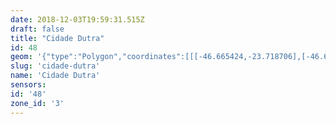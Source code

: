 ```yaml
---
date: 2018-12-03T19:59:31.515Z
draft: false
title: "Cidade Dutra"
id: 48
geom: '{"type":"Polygon","coordinates":[[[-46.665424,-23.718706],[-46.666935,-23.71746],[-46.668437,-23.715627],[-46.669176,-23.713744],[-46.669539,-23.70741],[-46.671545,-23.704284],[-46.674198,-23.70318],[-46.678718,-23.702339],[-46.681228,-23.701708],[-46.684226,-23.700668],[-46.686593,-23.699559],[-46.687398,-23.698979],[-46.688905,-23.697726],[-46.689784,-23.69658],[-46.690454,-23.695453],[-46.691946,-23.693268],[-46.692483,-23.692283],[-46.694278,-23.689506],[-46.695744,-23.68745],[-46.696548,-23.687884],[-46.697087,-23.68839],[-46.697468,-23.688995],[-46.698759,-23.69312],[-46.700141,-23.695991],[-46.702541,-23.705002],[-46.702724,-23.705173],[-46.702818,-23.705426],[-46.703288,-23.705274],[-46.703599,-23.705253],[-46.705979,-23.70545],[-46.706638,-23.705389],[-46.706891,-23.705429],[-46.707541,-23.706081],[-46.708051,-23.706389],[-46.710627,-23.707461],[-46.710814,-23.707595],[-46.711021,-23.707621],[-46.712305,-23.708154],[-46.71358,-23.708909],[-46.715915,-23.709219],[-46.718755,-23.709083],[-46.721165,-23.708389],[-46.722249,-23.711219],[-46.727823,-23.71903],[-46.729404,-23.723096],[-46.729321,-23.725971],[-46.728938,-23.730671],[-46.729392,-23.734674],[-46.730554,-23.737409],[-46.732299,-23.739472],[-46.728314,-23.744466],[-46.72767,-23.745886],[-46.726656,-23.747037],[-46.726421,-23.747598],[-46.726388,-23.748971],[-46.726228,-23.749497],[-46.726098,-23.750412],[-46.725836,-23.75133],[-46.72586,-23.751756],[-46.726387,-23.753077],[-46.726709,-23.753346],[-46.726903,-23.753637],[-46.727403,-23.753997],[-46.727507,-23.754163],[-46.727741,-23.754765],[-46.727747,-23.755232],[-46.727614,-23.755891],[-46.727371,-23.7563],[-46.726953,-23.756781],[-46.726752,-23.756858],[-46.726413,-23.756861],[-46.725637,-23.756529],[-46.725228,-23.756725],[-46.724889,-23.756673],[-46.724484,-23.756839],[-46.724502,-23.756975],[-46.7247,-23.757092],[-46.72484,-23.757396],[-46.724926,-23.757409],[-46.725138,-23.757228],[-46.725282,-23.757204],[-46.725263,-23.757493],[-46.725146,-23.757741],[-46.725231,-23.757907],[-46.72509,-23.758252],[-46.725182,-23.758293],[-46.725263,-23.7582],[-46.725352,-23.758217],[-46.725409,-23.758274],[-46.72536,-23.758414],[-46.725736,-23.758495],[-46.725803,-23.758891],[-46.725972,-23.758915],[-46.726146,-23.759105],[-46.726124,-23.759197],[-46.725963,-23.759256],[-46.725983,-23.759588],[-46.725908,-23.759776],[-46.725938,-23.759901],[-46.726074,-23.760012],[-46.725976,-23.760078],[-46.725848,-23.76004],[-46.725825,-23.76027],[-46.725612,-23.760311],[-46.725575,-23.761018],[-46.725352,-23.761082],[-46.725119,-23.760981],[-46.72499,-23.761027],[-46.72504,-23.761153],[-46.725429,-23.761296],[-46.72507,-23.761472],[-46.725156,-23.761595],[-46.725097,-23.762084],[-46.725164,-23.762307],[-46.725311,-23.762494],[-46.725277,-23.762926],[-46.725114,-23.763078],[-46.72479,-23.763023],[-46.724762,-23.763094],[-46.725021,-23.76355],[-46.724737,-23.763528],[-46.724563,-23.763643],[-46.724576,-23.763721],[-46.724751,-23.763826],[-46.724605,-23.764042],[-46.724588,-23.764197],[-46.725106,-23.764192],[-46.725316,-23.76428],[-46.725419,-23.764462],[-46.725688,-23.764555],[-46.725868,-23.764997],[-46.726001,-23.76512],[-46.725808,-23.765353],[-46.725672,-23.765421],[-46.725545,-23.765738],[-46.725329,-23.765969],[-46.725324,-23.766065],[-46.725045,-23.766159],[-46.724469,-23.766105],[-46.72408,-23.765918],[-46.723651,-23.766005],[-46.723424,-23.765979],[-46.723142,-23.766102],[-46.722934,-23.765967],[-46.722861,-23.765794],[-46.722667,-23.765748],[-46.722265,-23.765827],[-46.721748,-23.765653],[-46.721506,-23.765744],[-46.721235,-23.765955],[-46.72047,-23.765983],[-46.720283,-23.765866],[-46.719967,-23.765803],[-46.719423,-23.765926],[-46.718658,-23.765835],[-46.718307,-23.765668],[-46.718347,-23.765607],[-46.718304,-23.765548],[-46.718405,-23.76541],[-46.718329,-23.76533],[-46.718199,-23.765323],[-46.717619,-23.765698],[-46.717305,-23.765833],[-46.71548,-23.766031],[-46.714701,-23.766261],[-46.714471,-23.766214],[-46.714143,-23.766265],[-46.713602,-23.766567],[-46.713427,-23.766793],[-46.713094,-23.766998],[-46.712745,-23.767375],[-46.712608,-23.767796],[-46.712573,-23.768244],[-46.712449,-23.768498],[-46.711943,-23.768594],[-46.711872,-23.761705],[-46.711781,-23.760623],[-46.711617,-23.759826],[-46.711194,-23.758604],[-46.706467,-23.748259],[-46.706102,-23.747601],[-46.705589,-23.746872],[-46.692815,-23.731343],[-46.692148,-23.730203],[-46.691709,-23.729021],[-46.691486,-23.727785],[-46.69149,-23.726339],[-46.690959,-23.72634],[-46.690739,-23.726692],[-46.689198,-23.728004],[-46.688847,-23.728838],[-46.688561,-23.729792],[-46.687979,-23.730747],[-46.68796,-23.731034],[-46.688663,-23.733165],[-46.688774,-23.734821],[-46.688743,-23.73509],[-46.688154,-23.736881],[-46.688034,-23.737086],[-46.68731,-23.737805],[-46.686547,-23.73808],[-46.686345,-23.738083],[-46.685369,-23.737514],[-46.684718,-23.73699],[-46.684295,-23.736736],[-46.683315,-23.735249],[-46.68316,-23.734633],[-46.68312,-23.734106],[-46.683183,-23.734015],[-46.682721,-23.733977],[-46.682126,-23.733232],[-46.681189,-23.732493],[-46.681128,-23.732364],[-46.68123,-23.732224],[-46.681207,-23.732147],[-46.681067,-23.732215],[-46.680937,-23.7322],[-46.680887,-23.73215],[-46.680935,-23.732071],[-46.680677,-23.7318],[-46.680585,-23.731788],[-46.680289,-23.731997],[-46.67926,-23.731669],[-46.679126,-23.731486],[-46.678899,-23.731493],[-46.678653,-23.731288],[-46.67799,-23.7311],[-46.677592,-23.730794],[-46.677418,-23.730734],[-46.67524,-23.729379],[-46.6719,-23.729149],[-46.670561,-23.728811],[-46.669753,-23.727793],[-46.665424,-23.718706]]]}'
slug: 'cidade-dutra'
name: 'Cidade Dutra'
sensors:
id: '48'
zone_id: '3'
---
```

		